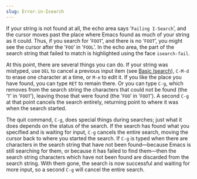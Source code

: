 ```yaml
---
slug: Error-in-Isearch
---
```


If your string is not found at all, the echo area says ‘`Failing I-Search`’, and the cursor moves past the place where Emacs found as much of your string as it could. Thus, if you search for ‘`FOOT`’, and there is no ‘`FOOT`’, you might see the cursor after the ‘`FOO`’ in ‘`FOOL`’. In the echo area, the part of the search string that failed to match is highlighted using the face `isearch-fail`.

At this point, there are several things you can do. If your string was mistyped, use `DEL` to cancel a previous input item (see [Basic Isearch](Basic-Isearch)), `C-M-d` to erase one character at a time, or `M-e` to edit it. If you like the place you have found, you can type `RET` to remain there. Or you can type `C-g`, which removes from the search string the characters that could not be found (the ‘`T`’ in ‘`FOOT`’), leaving those that were found (the ‘`FOO`’ in ‘`FOOT`’). A second `C-g` at that point cancels the search entirely, returning point to where it was when the search started.

The quit command, `C-g`, does special things during searches; just what it does depends on the status of the search. If the search has found what you specified and is waiting for input, `C-g` cancels the entire search, moving the cursor back to where you started the search. If `C-g` is typed when there are characters in the search string that have not been found—because Emacs is still searching for them, or because it has failed to find them—then the search string characters which have not been found are discarded from the search string. With them gone, the search is now successful and waiting for more input, so a second `C-g` will cancel the entire search.
